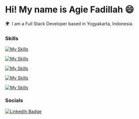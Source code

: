 # Hi! My name is Agie Fadillah 😄

🌍  I am a Full Stack Developer based in Yogyakarta, Indonesia.
<br/>

### Skills

[![My Skills](https://skillicons.dev/icons?i=html,css)](https://skillicons.dev) &nbsp;&nbsp;&nbsp;&nbsp;&nbsp;

[![My Skills](https://skillicons.dev/icons?i=js,nodejs)](https://skillicons.dev) &nbsp;&nbsp;&nbsp;&nbsp;&nbsp;

[![My Skills](https://skillicons.dev/icons?i=react,next)](https://skillicons.dev) &nbsp;&nbsp;&nbsp;&nbsp;&nbsp;

[![My Skills](https://skillicons.dev/icons?i=tailwind,scss,bootstrap)](https://skillicons.dev) &nbsp;&nbsp;&nbsp;&nbsp;&nbsp;

[![My Skills](https://skillicons.dev/icons?i=figma,ai)](https://skillicons.dev)
<br/>

### Socials

<div id="badges">
  <a href="https://www.linkedin.com/in/agiefadillah/">
    <img src="https://img.shields.io/badge/LinkedIn-blue?style=for-the-badge&logo=linkedin&logoColor=white" alt="LinkedIn Badge"/>
  </a>
</div>
